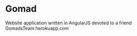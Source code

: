 Gomad
=====

Website application written in AngularJS devoted to a friend
GomadsTeam.herokuapp.com

